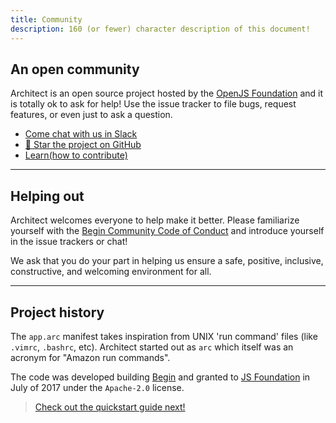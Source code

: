 ```yaml
---
title: Community
description: 160 (or fewer) character description of this document!
---
```


## An open community

Architect is an open source project hosted by the [OpenJS Foundation](https://openjsf.org) and it is totally ok to ask for help! Use the issue tracker to file bugs, request features, or even just to ask a question.

- [Come chat with us in Slack](https://join.slack.com/t/architecture-as-text/shared_invite/MjE2MzU4Nzg0NTY1LTE1MDA2NzgyMzYtODE2NzRkOGRmYw)
- [🌟 Star the project on GitHub](https://github.com/architect/architect)
- [Learn(how to contribute)](/en/about/contributor-guide)

---

## Helping out

Architect welcomes everyone to help make it better. Please familiarize yourself with the [Begin Community Code of Conduct](https://github.com/smallwins/policy/blob/master/begin-community-code-of-conduct.md) and introduce yourself in the issue trackers or chat!

We ask that you do your part in helping us ensure a safe, positive, inclusive, constructive, and welcoming environment for all.

---

## Project history

The `app.arc` manifest takes inspiration from UNIX 'run command' files (like `.vimrc`, `.bashrc`, etc). Architect started out as `arc` which itself was an acronym for "Amazon run commands".

The code was developed building [Begin](https://begin.com) and granted to [JS Foundation](https://js.foundation/) in July of 2017 under the `Apache-2.0` license.


> [Check out the quickstart guide next!](/en/guides/get-started/quickstart)



